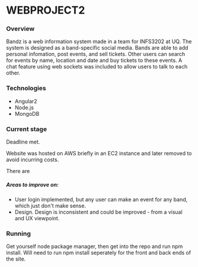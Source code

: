 # WEBPROJECT2
### Overview
Bandz is a web information system made in a team for INFS3202 at UQ. The system is designed as a band-specific social media. Bands are able to add personal infomation, post events, and sell tickets. Other users can search for events by name, location and date and buy tickets to these events. A chat feature using web sockets was included to allow users to talk to each other.

### Technologies
- Angular2
- Node.js
- MongoDB

### Current stage
Deadline met. 

Website was hosted on AWS briefly in an EC2 instance and later removed to avoid incurring costs.

There are 
##### Areas to improve on:
- User login implemented, but any user can make an event for any band, which just don't make sense.
- Design. Design is inconsistent and could be improved - from a visual and UX viewpoint.


### Running
Get yourself node package manager, then get into the repo and run npm install. Will need to run npm install seperately for the front and back ends of the site.
